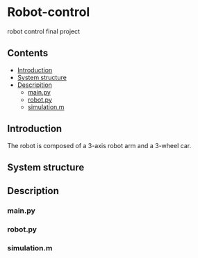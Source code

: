 # Robot-control
robot control final project

## Contents
- [Introduction](#Introduction)
- [System structure](#System-structure)
- [Descripition](#Descripition)
  - [main.py](#main.py)
  - [robot.py](#robot.py)
  - [simulation.m](#simulation.m)
## Introduction
The robot is composed of a  3-axis robot arm and a 3-wheel car. 

## System structure

## Description

### main.py

### robot.py

### simulation.m
